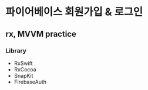 # 파이어베이스 회원가입 & 로그인
## rx, MVVM practice

### Library
 - RxSwift
 - RxCocoa
 - SnapKit
 - FirebaseAuth
